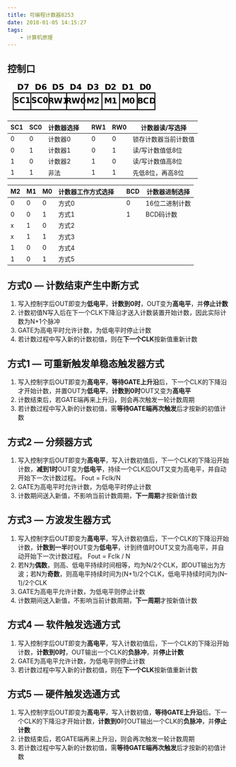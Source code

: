 ```yaml
---
title: 可编程计数器8253
date: 2018-01-05 14:15:27
tags:
    - 计算机原理
---
```

## 控制口  
![8253控制字](https://github.com/avvount/Picture-Bed/raw/master/8253_ctrl.png)

| SC1 | SC0| 计数器选择| | RW1 | RW0 | 计数器读/写选择 |
| --- | --- | --- |---| -- |---|--|
|0|0| 计数器0||0|0| 锁存计数器当前计数值|
|0|1| 计数器1||0|1| 读/写计数值低8位|
|1|0| 计数器2||1|0| 读/写计数值高8位|
|1|1| 非法||1|1| 先低8位，再高8位|

M2|M1|M0| 计数器工作方式选择||BCD|计数器进制选择
---|---|---|-|-|-|-
0 |0| 0|方式0||0|16位二进制计数
0| 0| 1|方式1||1|BCD码计数
x| 1| 0|方式2|
x| 1| 1|方式3|
1| 0| 0|方式4|
1| 0| 1|方式5|

## 方式0 — 计数结束产生中断方式  
1. 写入控制字后OUT即变为**低电平**，**计数到0时**，OUT变为**高电平**，并**停止计数**  
2. 计数初值N写入后在下一个CLK下降沿才送入计数装置开始计数，因此实际计数为N+1个脉冲  
3. GATE为高电平时允许计数，为低电平时停止计数  
4. 若计数过程中写入新的计数初值，则在**下一个CLK**按新值重新计数  

## 方式1 — 可重新触发单稳态触发器方式
1. 写入控制字后OUT即变为**高电平**，**等待GATE上升沿**后，下一个CLK的下降沿才开始计数，并置OUT为**低电平**，**计数到0时**OUT又变为**高电平**  
2. 计数结束后，若GATE端再来上升沿，则会再次触发一轮计数周期
3. 若计数过程中写入新的计数初值，需**等待GATE端再次触发**后才按新的初值计数

## 方式2  —  分频器方式
1. 写入控制字后OUT即变为**高电平**，写入计数初值后，下一个CLK的下降沿开始计数，**减到1时**OUT变为**低电平**，持续一个CLK后OUT又变为高电平，并自动开始下一次计数过程。 Fout = Fclk/N
2. GATE为高电平时允许计数，为低电平时停止计数
3. 计数期间送入新值，不影响当前计数周期，**下一周期**才按新值计数

## 方式3  —  方波发生器方式
1. 写入控制字后OUT即变为**高电平**，写入计数初值后，下一个CLK的下降沿开始计数，**计数到一半**时OUT变为**低电平**，计到终值时OUT又变为高电平，并自动开始下一次计数过程。 Fout = Fclk / N
2. 若N为**偶数**，则高、低电平持续时间相等，均为N/2个CLK，即OUT输出为方波；若N为**奇数**，则高电平持续时间为(N+1)/2个CLK，低电平持续时间为(N–1)/2个CLK
3. GATE为高电平允许计数，为低电平则停止计数
4. 计数期间送入新值，不影响当前计数周期，**下一周期**才按新值计数

## 方式4  —  软件触发选通方式
1. 写入控制字后OUT即变为**高电平**，写入计数初值后，下一个CLK的下降沿开始计数，**计数到0时**，OUT输出一个CLK的**负脉冲**，并**停止计数**  
2. GATE为高电平允许计数，为低电平则停止计数  
3. 若计数过程中写入新的计数初值，则在**下一个CLK**按新值重新计数

## 方式5  —  硬件触发选通方式
1. 写入控制字后OUT即变为**高电平**，写入计数初值，**等待GATE上升沿**后。下一个CLK的下降沿才开始计数，**计数到0**时OUT输出一个CLK的**负脉冲**，并**停止计数**  
2. 计数结束后，若GATE端再来上升沿，则会再次触发一轮计数周期  
3. 若计数过程中写入新的计数初值，需**等待GATE端再次触发**后才按新的初值计数


  
